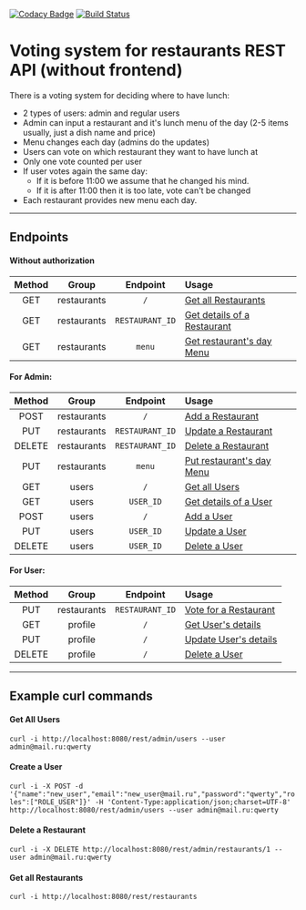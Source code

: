 [![Codacy Badge](https://api.codacy.com/project/badge/Grade/7b44e357f94c4eb39b5ad58fd90d38bd)](https://www.codacy.com/app/SergOvt/restaurants?utm_source=github.com&amp;utm_medium=referral&amp;utm_content=SergOvt/restaurants&amp;utm_campaign=Badge_Grade)
[![Build Status](https://travis-ci.org/SergOvt/RestaurantsVotingApi.svg?branch=master)](https://travis-ci.org/SergOvt/RestaurantsVotingApi)

Voting system for restaurants REST API (without frontend)
===============================

There is a voting system for deciding where to have lunch:

- 2 types of users: admin and regular users
- Admin can input a restaurant and it's lunch menu of the day (2-5 items usually, just a dish name and price)
- Menu changes each day (admins do the updates)
- Users can vote on which restaurant they want to have lunch at
- Only one vote counted per user
- If user votes again the same day:
  - If it is before 11:00 we assume that he changed his mind.
  - If it is after 11:00 then it is too late, vote can't be changed
- Each restaurant provides new menu each day.

-----------------------------
## Endpoints

#### Without authorization
| Method |    Group    |   Endpoint    |                                                   Usage                                                              |
|:------:|:-----------:|:-------------:|:---------------------------------------------------------------------------------------------------------------------|
| GET    | restaurants |      `/`      | [Get all Restaurants](https://github.com/SergOvt/restaurants/blob/master/docs/all/Get_restaurants_all.md)            |
| GET    | restaurants |`RESTAURANT_ID`| [Get details of a Restaurant](https://github.com/SergOvt/restaurants/blob/master/docs/all/Get_restaurants_id.md)     |
| GET    | restaurants |    `menu`     | [Get restaurant's day Menu](https://github.com/SergOvt/restaurants/blob/master/docs/all/Get_restaurants_menu.md)     |

#### For Admin:
| Method |    Group    |   Endpoint    |                                                   Usage                                                              |
|:------:|:-----------:|:-------------:|:---------------------------------------------------------------------------------------------------------------------|
| POST   | restaurants |      `/`      | [Add a Restaurant](https://github.com/SergOvt/restaurants/blob/master/docs/admin/Post_restaurants_add.md)            |
| PUT    | restaurants |`RESTAURANT_ID`| [Update a Restaurant](https://github.com/SergOvt/restaurants/blob/master/docs/admin/Put_restaurants_update.md)       |
| DELETE | restaurants |`RESTAURANT_ID`| [Delete a Restaurant](https://github.com/SergOvt/restaurants/blob/master/docs/admin/Delete_restaurants.md)           |
| PUT    | restaurants |    `menu`     | [Put restaurant's day Menu](https://github.com/SergOvt/restaurants/blob/master/docs/admin/Put_restaurants_menu.md)   |
| GET    |    users    |      `/`      | [Get all Users](https://github.com/SergOvt/restaurants/blob/master/docs/admin/Get_users_all.md)                      |
| GET    |    users    |   `USER_ID`   | [Get details of a User](https://github.com/SergOvt/restaurants/blob/master/docs/admin/Get_users_id.md)               |
| POST   |    users    |      `/`      | [Add a User](https://github.com/SergOvt/restaurants/blob/master/docs/admin/Post_users_add.md)                        |
| PUT    |    users    |   `USER_ID`   | [Update a User](https://github.com/SergOvt/restaurants/blob/master/docs/admin/Put_users_update.md)                   |
| DELETE |    users    |   `USER_ID`   | [Delete a User](https://github.com/SergOvt/restaurants/blob/master/docs/admin/Delete_users_id.md)                    |

#### For User:
| Method |    Group    |    Endpoint   |                                                  Usage                                                               |
|:------:|:-----------:|:-------------:|:---------------------------------------------------------------------------------------------------------------------|
| PUT    | restaurants |`RESTAURANT_ID`| [Vote for a Restaurant](https://github.com/SergOvt/restaurants/blob/master/docs/user/Put_restaurants_vote.md)        |
| GET    |  profile    |      `/`      | [Get User's details](https://github.com/SergOvt/restaurants/blob/master/docs/user/Get_user.md)                       |
| PUT    |  profile    |      `/`      | [Update User's details](https://github.com/SergOvt/restaurants/blob/master/docs/user/Put_user.md)                    |
| DELETE |  profile    |      `/`      | [Delete a User](https://github.com/SergOvt/restaurants/blob/master/docs/user/Delete_user.md)                         |

-----------------------------
## Example curl commands

#### Get All Users
`curl -i http://localhost:8080/rest/admin/users --user admin@mail.ru:qwerty`

#### Create a User
`curl -i -X POST -d '{"name":"new_user","email":"new_user@mail.ru","password":"qwerty","roles":["ROLE_USER"]}' -H 'Content-Type:application/json;charset=UTF-8' http://localhost:8080/rest/admin/users --user admin@mail.ru:qwerty`

#### Delete a Restaurant
`curl -i -X DELETE http://localhost:8080/rest/admin/restaurants/1 --user admin@mail.ru:qwerty`

#### Get all Restaurants
`curl -i http://localhost:8080/rest/restaurants`